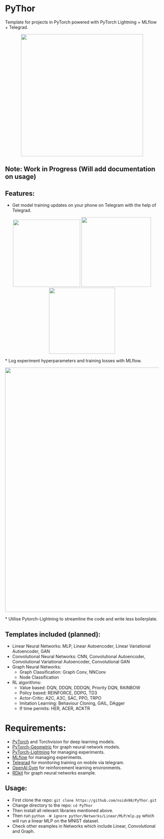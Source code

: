 # PyThor
Template for projects in PyTorch powered with PyTorch Lightning + MLflow + Telegrad.

<p align="center">
  <img src="https://media.giphy.com/media/WmuDTrWdBcOiKbrLFe/giphy.gif" width="400"/>
</p>

## Note: Work in Progress (Will add documentation on usage)

## Features:
* Get model training updates on your phone on Telegram with the help of Telegrad.
<p align="center">
  <img src="https://raw.githubusercontent.com/nsidn98/PyThor/master/assets/telegrad1.jpg?token=AGFGCMHJESNRVQLJIQ7RXOK63Z7QA" width="220"/>
  <img src="https://raw.githubusercontent.com/nsidn98/PyThor/master/assets/telegrad2.jpg?token=AGFGCMF7OE3SM64B7XFGWO263Z7RY" width="228"/>
  <img src="https://raw.githubusercontent.com/nsidn98/PyThor/master/assets/telegrad3.jpg?token=AGFGCMAWIBP22Z55BPLW5FK63Z7TS" width="216"/>
</p>
* Log experiment hyperparameters and training losses with MLflow.
<p align="center">
  <img src="https://raw.githubusercontent.com/nsidn98/PyThor/master/assets/mlflow.png?token=AGFGCMF4Z3UMETYNUAV5U6K63Z7I6" width="800"/>
</p>
* Utilise Pytorch-Lightning to streamline the code and write less boilerplate.

## Templates included (planned):
* Linear Neural Networks: MLP, Linear Autoencoder, Linear Variational Autoencoder, GAN
* Convolutional Neural Networks: CNN, Convolutional Autoencoder, Convolutional Variational Autoencoder, Convolutional GAN
* Graph Neural Networks: 
  * Graph Classification: Graph Conv, NNConv
  * Node Classification
* RL algorithms: 
  * Value based: DQN, DDQN, DDDQN, Priority DQN, RAINBOW
  * Policy based: REINFORCE, DDPG, TD3
  * Actor-Critic: A2C, A3C, SAC, PPO, TRPO
  * Imitation Learning: Behaviour Cloning, GAIL, DAgger
  * If time permits: HER, ACER, ACKTR



# Requirements:
* [PyTorch](https://pytorch.org/) and Torchvision for deep learning models.
* [PyTorch-Geometric](https://pytorch-geometric.readthedocs.io/en/latest/) for graph neural network models.
* [PyTorch-Lightning](https://pytorch-lightning.readthedocs.io/en/latest/) for managing experiments.
* [MLflow](https://www.mlflow.org/) for managing experiments.
* [Telegrad](https://github.com/eyalzk/telegrad) for monitoring training on mobile via telegram.
* [OpenAI Gym](https://gym.openai.com/) for reinforcement learning environments.
* [RDkit](https://www.rdkit.org/docs/Install.html) for graph neural networks example.

## Usage:
* First clone the repo:
`git clone https://github.com/nsidn98/PyThor.git`
* Change directory to the repo: `cd PyThor`
* Then install all relevant libraries mentioned above.
* Then run `python -W ignore pythor/Networks/Linear/MLP/mlp.py` which will run a linear MLP on the MNIST dataset.
* Check other examples in Networks which include Linear, Convolutional and Graph.
